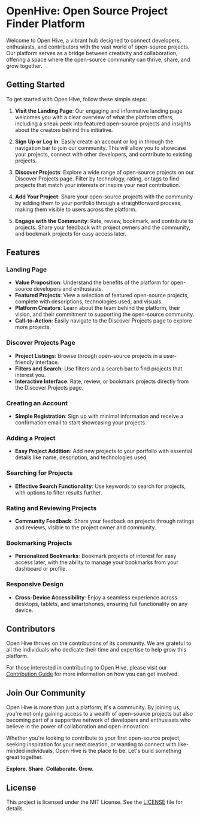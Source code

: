 # OpenHive: Open Source Project Finder Platform

Welcome to Open Hive, a vibrant hub designed to connect developers, enthusiasts, and contributors with the vast world of open-source projects. Our platform serves as a bridge between creativity and collaboration, offering a space where the open-source community can thrive, share, and grow together.

## Getting Started

To get started with Open Hive, follow these simple steps:

1. **Visit the Landing Page**: Our engaging and informative landing page welcomes you with a clear overview of what the platform offers, including a sneak peek into featured open-source projects and insights about the creators behind this initiative.

2. **Sign Up or Log In**: Easily create an account or log in through the navigation bar to join our community. This will allow you to showcase your projects, connect with other developers, and contribute to existing projects.

3. **Discover Projects**: Explore a wide range of open-source projects on our Discover Projects page. Filter by technology, rating, or tags to find projects that match your interests or inspire your next contribution.

4. **Add Your Project**: Share your open-source projects with the community by adding them to your portfolio through a straightforward process, making them visible to users across the platform.

5. **Engage with the Community**: Rate, review, bookmark, and contribute to projects. Share your feedback with project owners and the community, and bookmark projects for easy access later.

## Features

### Landing Page

- **Value Proposition**: Understand the benefits of the platform for open-source developers and enthusiasts.
- **Featured Projects**: View a selection of featured open-source projects, complete with descriptions, technologies used, and visuals.
- **Platform Creators**: Learn about the team behind the platform, their vision, and their commitment to supporting the open-source community.
- **Call-to-Action**: Easily navigate to the Discover Projects page to explore more projects.

### Discover Projects Page

- **Project Listings**: Browse through open-source projects in a user-friendly interface.
- **Filters and Search**: Use filters and a search bar to find projects that interest you.
- **Interactive Interface**: Rate, review, or bookmark projects directly from the Discover Projects page.

### Creating an Account

- **Simple Registration**: Sign up with minimal information and receive a confirmation email to start showcasing your projects.

### Adding a Project

- **Easy Project Addition**: Add new projects to your portfolio with essential details like name, description, and technologies used.

### Searching for Projects

- **Effective Search Functionality**: Use keywords to search for projects, with options to filter results further.

### Rating and Reviewing Projects

- **Community Feedback**: Share your feedback on projects through ratings and reviews, visible to the project owner and community.

### Bookmarking Projects

- **Personalized Bookmarks**: Bookmark projects of interest for easy access later, with the ability to manage your bookmarks from your dashboard or profile.

### Responsive Design

- **Cross-Device Accessibility**: Enjoy a seamless experience across desktops, tablets, and smartphones, ensuring full functionality on any device.

## Contributors

Open Hive thrives on the contributions of its community. We are grateful to all the individuals who dedicate their time and expertise to help grow this platform.

For those interested in contributing to Open Hive, please visit our [Contribution Guide](CONTRIBUTING.md) for more information on how you can get involved.

## Join Our Community

Open Hive is more than just a platform; it's a community. By joining us, you're not only gaining access to a wealth of open-source projects but also becoming part of a supportive network of developers and enthusiasts who believe in the power of collaboration and open innovation.

Whether you're looking to contribute to your first open-source project, seeking inspiration for your next creation, or wanting to connect with like-minded individuals, Open Hive is the place to be. Let's build something great together.

**Explore. Share. Collaborate. Grow.**

## License

This project is licensed under the MIT License. See the [LICENSE](LICENSE) file for details.
